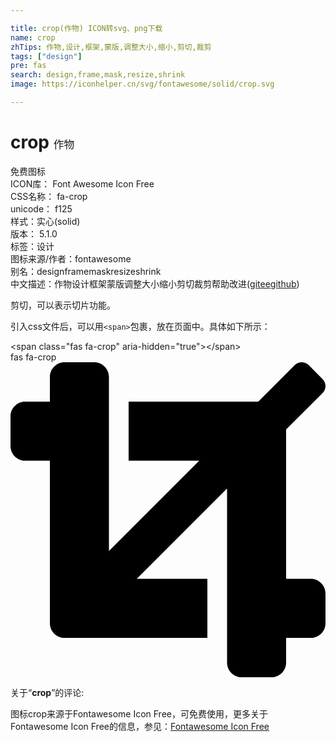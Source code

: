 ```yaml
---

title: crop(作物) ICON转svg、png下载
name: crop
zhTips: 作物,设计,框架,蒙版,调整大小,缩小,剪切,裁剪
tags: ["design"]
pre: fas
search: design,frame,mask,resize,shrink
image: https://iconhelper.cn/svg/fontawesome/solid/crop.svg

---
```


# crop  <small style="font-size: 60%;font-weight: 100">作物</small>


<div class="detail-page">
<p>
<span><span class="badge-success badge">免费图标</span> </span>
<br/>
<span>
ICON库：
<span class="badge-secondary badge">Font Awesome Icon Free</span> 
</span>
<br/>
<span>
CSS名称：
<span class="badge-secondary badge">fa-crop</span> 
</span>
<br/>
<span>
unicode：
<span class="badge-secondary badge">f125</span> 
<copy-btn content='f125' btn-title=""></copy-btn>
<copy-btn :content='String.fromCodePoint(parseInt("f125", 16))' btn-title="复制U"></copy-btn>
</span><br/><span>样式：<span class="badge-light badge">实心(solid)</span></span>
<br/>
<span>
版本：
<span class="badge-secondary badge">5.1.0</span> 
</span><br/><span>标签：<span class="badge-light badge"><router-link to="/tags/design.html">设计</router-link></span></span>
<br/>
<span>图标来源/作者：<span class="badge-light badge">fontawesome</span></span> 
<br/>
<span>别名：<span class="badge-light badge">design</span><span class="badge-light badge">frame</span><span class="badge-light badge">mask</span><span class="badge-light badge">resize</span><span class="badge-light badge">shrink</span></span><br/><span class="zh-detail">中文描述：<span class="badge-primary badge">作物</span><span class="badge-primary badge">设计</span><span class="badge-primary badge">框架</span><span class="badge-primary badge">蒙版</span><span class="badge-primary badge">调整大小</span><span class="badge-primary badge">缩小</span><span class="badge-primary badge">剪切</span><span class="badge-primary badge">裁剪</span><span class="help-link"><span>帮助改进</span>(<a href="https://gitee.com/liuwave/icon-helper/edit/master/json/fontawesome/solid/crop.json" target="_blank" rel="noopener noreferrer">gitee</a><a href="https://github.com/liuwave/icon-helper/edit/master/json/fontawesome/solid/crop.json" target="_blank" rel="noopener noreferrer">github</a></span>)</span><br/>
</p>
</div><div class="description description alert alert-light">剪切，可以表示切片功能。</div>
<div class="alert alert-dark">
  <i class="fas fa-crop fa-xs"></i>
  <i class="fas fa-crop fa-sm"></i>
  <i class="fas fa-crop fa-lg"></i>
  <i class="fas fa-crop fa-2x"></i>
  <i class="fas fa-crop fa-3x"></i>
  <i class="fas fa-crop fa-5x"></i>
  <i class="fas fa-crop fa-7x"></i>
</div>
<div>
  <p>引入css文件后，可以用<code>&lt;span&gt;</code>包裹，放在页面中。具体如下所示：    
  </p>
  <div class="alert alert-primary" style="font-size: 14px">
    &lt;span class="fas fa-crop" aria-hidden="true"&gt;&lt;/span&gt;
    <copy-btn content='<span class="fas fa-crop" aria-hidden="true"></span>'></copy-btn>
  </div>
  <div class="alert alert-secondary">
    <i class="fas fa-crop"
    style="font-size: 24px"
    aria-hidden="true"></i> fas fa-crop
    <copy-btn content="fas fa-crop" btn-title="复制图标名称"></copy-btn>
  </div>
</div>
<div id="svg" class="svg-wrap">
<svg xmlns="http://www.w3.org/2000/svg" viewBox="0 0 512 512"><path d="M488 352h-40V109.25l59.31-59.31c6.25-6.25 6.25-16.38 0-22.63L484.69 4.69c-6.25-6.25-16.38-6.25-22.63 0L402.75 64H192v96h114.75L160 306.75V24c0-13.26-10.75-24-24-24H88C74.75 0 64 10.74 64 24v40H24C10.75 64 0 74.74 0 88v48c0 13.25 10.75 24 24 24h40v264c0 13.25 10.75 24 24 24h232v-96H205.25L352 205.25V488c0 13.25 10.75 24 24 24h48c13.25 0 24-10.75 24-24v-40h40c13.25 0 24-10.75 24-24v-48c0-13.26-10.75-24-24-24z"/></svg>
</div>
<detail full-name='fa-crop'></detail>
<div class="icon-detail__container">
<p>关于“<b>crop</b>”的评论:</p>
</div>
<Vssue title="关于“crop”的评论" />    
<div><p>图标crop来源于Fontawesome Icon Free，可免费使用，更多关于  Fontawesome Icon Free的信息，参见：<a target="_blank" href="https://iconhelper.cn/fontawesome.html">Fontawesome Icon Free</a>
</p></div>
